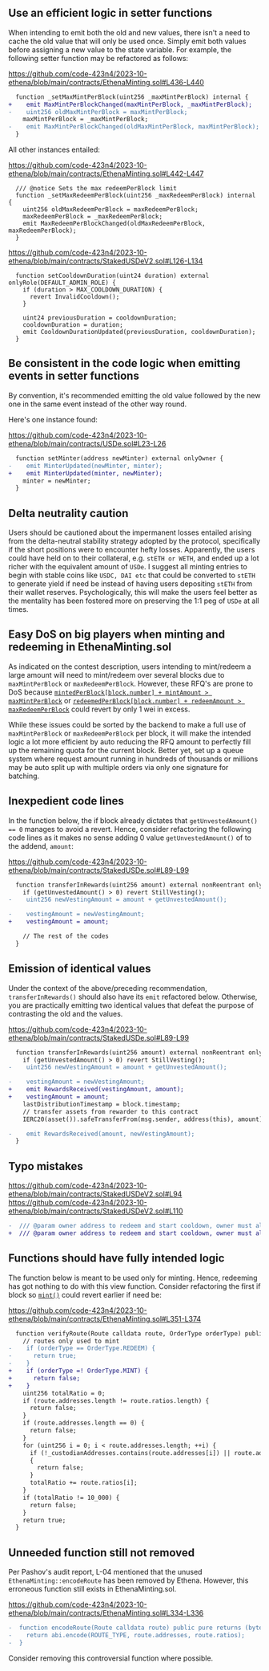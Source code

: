 ## Use an efficient logic in setter functions
When intending to emit both the old and new values, there isn't a need to cache the old value that will only be used once. Simply emit both values before assigning a new value to the state variable. For example, the following setter function may be refactored as follows:

https://github.com/code-423n4/2023-10-ethena/blob/main/contracts/EthenaMinting.sol#L436-L440

```diff
  function _setMaxMintPerBlock(uint256 _maxMintPerBlock) internal {
+    emit MaxMintPerBlockChanged(maxMintPerBlock, _maxMintPerBlock);
-    uint256 oldMaxMintPerBlock = maxMintPerBlock;
    maxMintPerBlock = _maxMintPerBlock;
-    emit MaxMintPerBlockChanged(oldMaxMintPerBlock, maxMintPerBlock);
  }
```
All other instances entailed:

https://github.com/code-423n4/2023-10-ethena/blob/main/contracts/EthenaMinting.sol#L442-L447

```solidity
  /// @notice Sets the max redeemPerBlock limit
  function _setMaxRedeemPerBlock(uint256 _maxRedeemPerBlock) internal {
    uint256 oldMaxRedeemPerBlock = maxRedeemPerBlock;
    maxRedeemPerBlock = _maxRedeemPerBlock;
    emit MaxRedeemPerBlockChanged(oldMaxRedeemPerBlock, maxRedeemPerBlock);
  }
```
https://github.com/code-423n4/2023-10-ethena/blob/main/contracts/StakedUSDeV2.sol#L126-L134

```solidity
  function setCooldownDuration(uint24 duration) external onlyRole(DEFAULT_ADMIN_ROLE) {
    if (duration > MAX_COOLDOWN_DURATION) {
      revert InvalidCooldown();
    }

    uint24 previousDuration = cooldownDuration;
    cooldownDuration = duration;
    emit CooldownDurationUpdated(previousDuration, cooldownDuration);
  }
```
## Be consistent in the code logic when emitting events in setter functions
By convention, it's recommended emitting the old value followed by the new one in the same event instead of the other way round.

Here's one instance found:

https://github.com/code-423n4/2023-10-ethena/blob/main/contracts/USDe.sol#L23-L26

```diff  
  function setMinter(address newMinter) external onlyOwner {
-    emit MinterUpdated(newMinter, minter);
+    emit MinterUpdated(minter, newMinter);
    minter = newMinter;
  }
```
## Delta neutrality caution
Users should be cautioned about the impermanent losses entailed arising from the delta-neutral stability strategy adopted by the protocol, specifically if the short positions were to encounter hefty losses. Apparently, the users could have held on to their collateral, e.g. `stETH or WETH`, and ended up a lot richer with the equivalent amount of `USDe`. I suggest all minting entries to begin with stable coins like `USDC, DAI etc` that could be converted to `stETH` to generate yield if need be instead of having users depositing `stETH` from their wallet reserves. Psychologically, this will make the users feel better as the mentality has been fostered more on preserving the 1:1 peg of `USDe` at all times. 

## Easy DoS on big players when minting and redeeming in EthenaMinting.sol
As indicated on the contest description, users intending to mint/redeem a large amount will need to mint/redeem over several blocks due to `maxMintPerBlock` or `maxRedeemPerBlock`. However, these RFQ's are prone to DoS because [`mintedPerBlock[block.number] + mintAmount > maxMintPerBlock`](https://github.com/code-423n4/2023-10-ethena/blob/main/contracts/EthenaMinting.sol#L98) or [`redeemedPerBlock[block.number] + redeemAmount > maxRedeemPerBlock`](https://github.com/code-423n4/2023-10-ethena/blob/main/contracts/EthenaMinting.sol#L105) could revert by only 1 wei in excess.

While these issues could be sorted by the backend to make a full use of `maxMintPerBlock` or `maxRedeemPerBlock` per block, it will make the intended logic a lot more efficient by auto reducing the RFQ amount to perfectly fill up the remaining quota for the current block. Better yet, set up a queue system where request amount running in hundreds of thousands or millions may be auto split up with multiple orders via only one signature for batching.

## Inexpedient code lines
In the function below, the if block already dictates that `getUnvestedAmount() == 0` manages to avoid a revert. Hence, consider refactoring the following code lines as it makes no sense adding 0 value `getUnvestedAmount()` of to the addend, `amount`:   
      
https://github.com/code-423n4/2023-10-ethena/blob/main/contracts/StakedUSDe.sol#L89-L99

```diff
  function transferInRewards(uint256 amount) external nonReentrant onlyRole(REWARDER_ROLE) notZero(amount) {
    if (getUnvestedAmount() > 0) revert StillVesting();
-    uint256 newVestingAmount = amount + getUnvestedAmount();

-    vestingAmount = newVestingAmount;
+    vestingAmount = amount;

    // The rest of the codes
  }
```
## Emission of identical values
Under the context of the above/preceding recommendation, `transferInRewards()` should also have its `emit` refactored below. Otherwise, you are practically emitting two identical values that defeat the purpose of contrasting the old and the values.

https://github.com/code-423n4/2023-10-ethena/blob/main/contracts/StakedUSDe.sol#L89-L99

```diff
  function transferInRewards(uint256 amount) external nonReentrant onlyRole(REWARDER_ROLE) notZero(amount) {
    if (getUnvestedAmount() > 0) revert StillVesting();
-    uint256 newVestingAmount = amount + getUnvestedAmount();

-    vestingAmount = newVestingAmount;
+    emit RewardsReceived(vestingAmount, amount);
+    vestingAmount = amount;
    lastDistributionTimestamp = block.timestamp;
    // transfer assets from rewarder to this contract
    IERC20(asset()).safeTransferFrom(msg.sender, address(this), amount);

-    emit RewardsReceived(amount, newVestingAmount);
  }
```
## Typo mistakes
https://github.com/code-423n4/2023-10-ethena/blob/main/contracts/StakedUSDeV2.sol#L94
https://github.com/code-423n4/2023-10-ethena/blob/main/contracts/StakedUSDeV2.sol#L110

```diff
-  /// @param owner address to redeem and start cooldown, owner must allowed caller to perform this action
+  /// @param owner address to redeem and start cooldown, owner must allow caller to perform this action
```
## Functions should have fully intended logic
The function below is meant to be used only for minting. Hence, redeeming has got nothing to do with this view function. Consider refactoring the first if block so [`mint()`](https://github.com/code-423n4/2023-10-ethena/blob/main/contracts/EthenaMinting.sol#L171) could revert earlier if need be:

https://github.com/code-423n4/2023-10-ethena/blob/main/contracts/EthenaMinting.sol#L351-L374

```diff
  function verifyRoute(Route calldata route, OrderType orderType) public view override returns (bool) {
    // routes only used to mint
-    if (orderType == OrderType.REDEEM) {
-      return true;
-    }
+    if (orderType =! OrderType.MINT) {
+      return false;
+    }
    uint256 totalRatio = 0;
    if (route.addresses.length != route.ratios.length) {
      return false;
    }
    if (route.addresses.length == 0) {
      return false;
    }
    for (uint256 i = 0; i < route.addresses.length; ++i) {
      if (!_custodianAddresses.contains(route.addresses[i]) || route.addresses[i] == address(0) || route.ratios[i] == 0)
      {
        return false;
      }
      totalRatio += route.ratios[i];
    }
    if (totalRatio != 10_000) {
      return false;
    }
    return true;
  }
```
## Unneeded function still not removed
Per Pashov's audit report, L-04 mentioned that the unused `EthenaMinting::encodeRoute` has been removed by Ethena. However, this erroneous function still exists in EthenaMinting.sol. 

https://github.com/code-423n4/2023-10-ethena/blob/main/contracts/EthenaMinting.sol#L334-L336

```diff
-  function encodeRoute(Route calldata route) public pure returns (bytes memory) {
-    return abi.encode(ROUTE_TYPE, route.addresses, route.ratios);
-  }
```
Consider removing this controversial function where possible. 